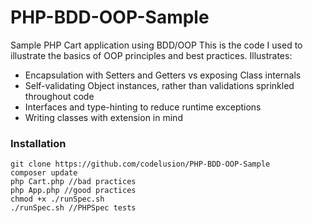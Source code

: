 # PHP-BDD-OOP-Sample
Sample PHP Cart application using BDD/OOP
  This is the code I used to illustrate the basics of OOP principles and best practices.
  Illustrates:
  - Encapsulation with Setters and Getters vs exposing Class internals
  - Self-validating Object instances, rather than validations sprinkled throughout code
  - Interfaces and type-hinting to reduce runtime exceptions
  - Writing classes with extension in mind
  
  
  ### Installation
  
  ```
  git clone https://github.com/codelusion/PHP-BDD-OOP-Sample
  composer update
  php Cart.php //bad practices
  php App.php //good practices
  chmod +x ./runSpec.sh
  ./runSpec.sh //PHPSpec tests
  ```
  
  

